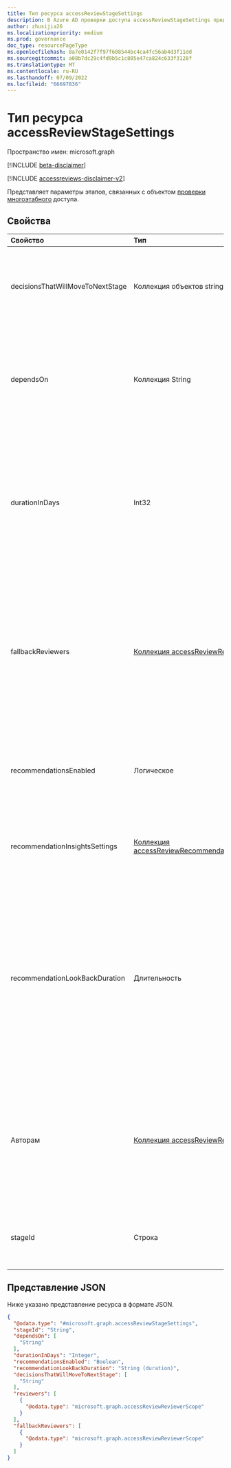 ```yaml
---
title: Тип ресурса accessReviewStageSettings
description: В Azure AD проверки доступа accessReviewStageSettings представляет параметры этапов, связанных с многоэтабной проверкой доступа.
author: zhusijia26
ms.localizationpriority: medium
ms.prod: governance
doc_type: resourcePageType
ms.openlocfilehash: 8a7e0142f7f97f608544bc4ca4fc56ab4d3f11dd
ms.sourcegitcommit: a08b7dc29c4fd9b5c1c805e47ca824c633f3128f
ms.translationtype: MT
ms.contentlocale: ru-RU
ms.lasthandoff: 07/09/2022
ms.locfileid: "66697836"
---
```

# <a name="accessreviewstagesettings-resource-type"></a>Тип ресурса accessReviewStageSettings

Пространство имен: microsoft.graph

[!INCLUDE [beta-disclaimer](../../includes/beta-disclaimer.md)]

[!INCLUDE [accessreviews-disclaimer-v2](../../includes/accessreviews-disclaimer-v2.md)]

Представляет параметры этапов, связанных с объектом [проверки многоэтабного](accessreviewscheduledefinition.md) доступа. 

## <a name="properties"></a>Свойства
|Свойство|Тип|Описание|
|:---|:---|:---|
|decisionsThatWillMoveToNextStage|Коллекция объектов string|Укажите, какие решения будут приняты на следующем этапе. Может быть подмноженым набором `Approve`, или `NotReviewed``Deny``Recommendation`. Если этот параметр не указан, все решения будут переходить к следующему этапу. Необязательное. |
|dependsOn|Коллекция String| Определяет последовательный или параллельный порядок этапов и зависит от **stageId**. В настоящее время поддерживаются только последовательные этапы. Например, если **stageId** имеет значение `2`, **то dependsOn должен** иметь значение .`1` Если **stageId** имеет значение `1`stageId, не указывайте **dependsOn**. Требуется, если **stageId** не является `1`. |
|durationInDays|Int32|Длительность этапа. Обязательный элемент.  <br/><br/>**ПРИМЕЧАНИЕ:** Совокупное значение этого свойства на всех этапах <br/> 1. Переопределяет параметр [instanceDurationInDays](accessReviewScheduleSettings.md) для [объекта accessReviewScheduleDefinition](accessReviewScheduleDefinition.md) . <br/>2. Не может превышать длину одного повторения. То есть, если проверка выполняется еженедельно, совокупная **длительностьInDays** не может превышать 7. |
|fallbackReviewers|[Коллекция accessReviewReviewerScope](../resources/accessreviewreviewerscope.md)|Если этот параметр указан, резервным рецензентам предлагается выполнить проверку, если основные рецензенты не существуют. Например, если руководители выбраны в качестве рецензентов, а проверяемая субъект не имеет руководителя в Azure AD, резервным рецензентам будет предложено проверить этот субъект. <br/><br/>**ПРИМЕЧАНИЕ:** Значение этого свойства переопределит соответствующий параметр объекта [accessReviewScheduleDefinition](accessReviewScheduleDefinition.md) .|
|recommendationsEnabled|Логическое|Указывает, включены ли рекомендации для рецензентов. Обязательный элемент. <br/><br/>**ПРИМЕЧАНИЕ:** Значение этого свойства переопределит соответствующий параметр объекта [accessReviewScheduleDefinition](accessreviewscheduledefinition.md).[](accessReviewScheduleSettings.md)|
| recommendationInsightsSettings | [Коллекция accessReviewRecommendationInsightSetting](accessReviewRecommendationInsightSetting.md) | Определяет, какие рекомендации следует отображать рецензентам. <br/><br/>**ПРИМЕЧАНИЕ:** Значение этого свойства переопределит соответствующий [параметр объекта](accessReviewScheduleSettings.md) [accessReviewScheduleDefinition](accessreviewscheduledefinition.md) .|
| recommendationLookBackDuration | Длительность| Необязательное поле. Указывает период бездействия (в отношении даты начала экземпляра проверки), из которого будут настроены рекомендации. Рекомендация будет применяться, `deny` если пользователь неактивен в течение периода обратного просмотра. Для проверок групп и Azure AD ролей принимается любая длительность. Для проверок приложений максимальная длительность составляет 30 дней. Если не указано, длительность составляет 30 дней. <br/><br/>**ПРИМЕЧАНИЕ:** Значение этого свойства переопределит соответствующий [параметр объекта](accessReviewScheduleSettings.md) [accessReviewScheduleDefinition](accessreviewscheduledefinition.md) . |
|Авторам|[Коллекция accessReviewReviewerScope](../resources/accessreviewreviewerscope.md)|Определяет, кто является рецензентом. Если они не указаны, проверка выполняется самостоятельно (пользователи проверяют собственный доступ).  Примеры параметров назначения рецензентов см. в статье "Назначение рецензентов определению проверки доступа с [помощью microsoft API Graph"](/graph/accessreviews-reviewers-concept). <br/><br/>**ПРИМЕЧАНИЕ:** Значение этого свойства переопределит соответствующий параметр в [accessReviewScheduleDefinition](accessReviewScheduleDefinition.md). |
|stageId|Строка|Уникальный идентификатор **объекта accessReviewStageSettings**. **StageId будет** использоваться в **свойстве dependsOn**, чтобы указать связь стадии. Обязательный элемент. |

## <a name="json-representation"></a>Представление JSON
Ниже указано представление ресурса в формате JSON.
<!-- {
  "blockType": "resource",
  "@odata.type": "microsoft.graph.accessReviewStageSettings"
}
-->
``` json
{
  "@odata.type": "#microsoft.graph.accessReviewStageSettings",
  "stageId": "String",
  "dependsOn": [
    "String"
  ],
  "durationInDays": "Integer",
  "recommendationsEnabled": "Boolean",
  "recommendationLookBackDuration": "String (duration)",
  "decisionsThatWillMoveToNextStage": [
    "String"
  ],
  "reviewers": [
    {
      "@odata.type": "microsoft.graph.accessReviewReviewerScope"
    }
  ],
  "fallbackReviewers": [
    {
      "@odata.type": "microsoft.graph.accessReviewReviewerScope"
    }
  ]
}
```

